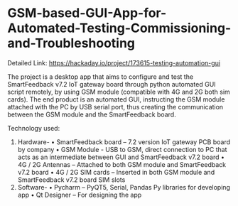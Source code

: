 # GSM-based-GUI-App-for-Automated-Testing-Commissioning-and-Troubleshooting

Detailed Link: https://hackaday.io/project/173615-testing-automation-gui

The project is a desktop app that aims to configure and test the SmartFeedback v7.2 IoT gateway board through python automated GUI script remotely, by using GSM module (compatible with 4G and 2G both sim cards).
The end product is an automated GUI, instructing the GSM module attached with the PC by USB serial port, thus creating the communication between the GSM module and the SmartFeedback board.

Technology used:

1. Hardware-
• SmartFeedback board – 7.2 version IoT gateway PCB board by company
• GSM Module - USB to GSM, direct connection to PC that acts as an intermediate between GUI and SmartFeedback v7.2 board
• 4G / 2G Antennas – Attached to both GSM module and SmartFeedback v7.2 board
• 4G / 2G SIM cards – Inserted in both GSM module and SmartFeedback v7.2 board SIM slots
2. Software-
• Pycharm – PyQT5, Serial, Pandas Py libraries for developing app
• Qt Designer – For designing the app
